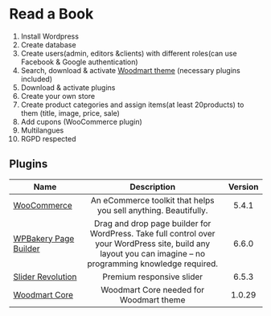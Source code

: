 # Read a Book
1. Install Wordpress
2. Create database
3. Create users(admin, editors &clients) with different roles(can use Facebook & Google authentication)
4. Search, download & activate [Woodmart theme](https://themeforest.net/item/woodmart-woocommerce-wordpress-theme/20264492) (necessary plugins included) 
5. Download & activate plugins
6. Create your own store
7. Create product categories and assign items(at least 20products) to them (title, image, price, sale)
8. Add cupons (WooCommerce plugin)
9. Multilangues
10. RGPD respected

## Plugins
| Name          | Description   | Version   |
| ------------- |:-------------:| :-------------:|
| [WooCommerce](https://wordpress.org/plugins/woocommerce/)   | An eCommerce toolkit that helps you sell anything. Beautifully. | 5.4.1|
| [WPBakery Page Builder](https://wpbakery.com/) | Drag and drop page builder for WordPress. Take full control over your WordPress site, build any layout you can imagine – no programming knowledge required.      | 6.6.0 |
| [Slider Revolution](https://www.sliderrevolution.com/) | Premium responsive slider      |6.5.3 |
| [Woodmart Core](https://kingtalks.net/tag/woodmart-core-plugin-download/) | Woodmart Core needed for Woodmart theme     | 1.0.29|
